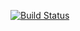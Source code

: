 [![Build Status](https://secure.travis-ci.org/msvab/gradle-activemq-plugin.png)](http://travis-ci.org/msvab/gradle-activemq-plugin)
